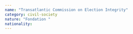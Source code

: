 ```yaml
---
name: "Transatlantic Commission on Election Integrity"
category: civil-society
nature: "Fondation "
nationality: 
---
```

    